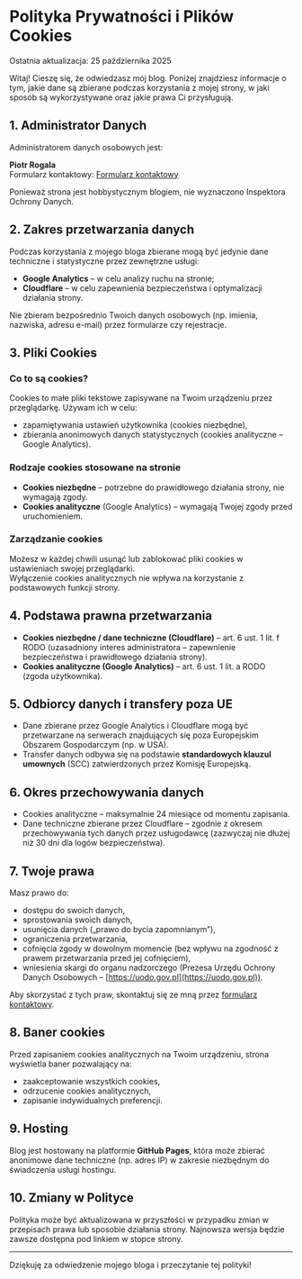 # Polityka Prywatności i Plików Cookies

Ostatnia aktualizacja: 25 października 2025

Witaj! Cieszę się, że odwiedzasz mój blog. Poniżej znajdziesz informacje o tym, jakie dane są zbierane podczas korzystania z mojej strony, w jaki sposób są wykorzystywane oraz jakie prawa Ci przysługują.

## 1. Administrator Danych

Administratorem danych osobowych jest:

**Piotr Rogala**  
Formularz kontaktowy: [Formularz kontaktowy](https://web.justcloud.pl/index.html#form5-28)

Ponieważ strona jest hobbystycznym blogiem, nie wyznaczono Inspektora Ochrony Danych.

## 2. Zakres przetwarzania danych

Podczas korzystania z mojego bloga zbierane mogą być jedynie dane techniczne i statystyczne przez zewnętrzne usługi:

- **Google Analytics** – w celu analizy ruchu na stronie;
- **Cloudflare** – w celu zapewnienia bezpieczeństwa i optymalizacji działania strony.

Nie zbieram bezpośrednio Twoich danych osobowych (np. imienia, nazwiska, adresu e-mail) przez formularze czy rejestracje.

## 3. Pliki Cookies

### Co to są cookies?
Cookies to małe pliki tekstowe zapisywane na Twoim urządzeniu przez przeglądarkę. Używam ich w celu:

- zapamiętywania ustawień użytkownika (cookies niezbędne),
- zbierania anonimowych danych statystycznych (cookies analityczne – Google Analytics).

### Rodzaje cookies stosowane na stronie
- **Cookies niezbędne** – potrzebne do prawidłowego działania strony, nie wymagają zgody.
- **Cookies analityczne** (Google Analytics) – wymagają Twojej zgody przed uruchomieniem.

### Zarządzanie cookies
Możesz w każdej chwili usunąć lub zablokować pliki cookies w ustawieniach swojej przeglądarki.  
Wyłączenie cookies analitycznych nie wpływa na korzystanie z podstawowych funkcji strony.

## 4. Podstawa prawna przetwarzania

- **Cookies niezbędne / dane techniczne (Cloudflare)** – art. 6 ust. 1 lit. f RODO (uzasadniony interes administratora – zapewnienie bezpieczeństwa i prawidłowego działania strony).
- **Cookies analityczne (Google Analytics)** – art. 6 ust. 1 lit. a RODO (zgoda użytkownika).

## 5. Odbiorcy danych i transfery poza UE

- Dane zbierane przez Google Analytics i Cloudflare mogą być przetwarzane na serwerach znajdujących się poza Europejskim Obszarem Gospodarczym (np. w USA).  
- Transfer danych odbywa się na podstawie **standardowych klauzul umownych** (SCC) zatwierdzonych przez Komisję Europejską.

## 6. Okres przechowywania danych

- Cookies analityczne – maksymalnie 24 miesiące od momentu zapisania.
- Dane techniczne zbierane przez Cloudflare – zgodnie z okresem przechowywania tych danych przez usługodawcę (zazwyczaj nie dłużej niż 30 dni dla logów bezpieczeństwa).

## 7. Twoje prawa

Masz prawo do:
- dostępu do swoich danych,
- sprostowania swoich danych,
- usunięcia danych („prawo do bycia zapomnianym”),
- ograniczenia przetwarzania,
- cofnięcia zgody w dowolnym momencie (bez wpływu na zgodność z prawem przetwarzania przed jej cofnięciem),
- wniesienia skargi do organu nadzorczego (Prezesa Urzędu Ochrony Danych Osobowych – [https://uodo.gov.pl](https://uodo.gov.pl)).

Aby skorzystać z tych praw, skontaktuj się ze mną przez [formularz kontaktowy](https://web.justcloud.pl/index.html#form5-28).

## 8. Baner cookies

Przed zapisaniem cookies analitycznych na Twoim urządzeniu, strona wyświetla baner pozwalający na:
- zaakceptowanie wszystkich cookies,
- odrzucenie cookies analitycznych,
- zapisanie indywidualnych preferencji.

## 9. Hosting

Blog jest hostowany na platformie **GitHub Pages**, która może zbierać anonimowe dane techniczne (np. adres IP) w zakresie niezbędnym do świadczenia usługi hostingu.

## 10. Zmiany w Polityce

Polityka może być aktualizowana w przyszłości w przypadku zmian w przepisach prawa lub sposobie działania strony. Najnowsza wersja będzie zawsze dostępna pod linkiem w stopce strony.

---

Dziękuję za odwiedzenie mojego bloga i przeczytanie tej polityki!
